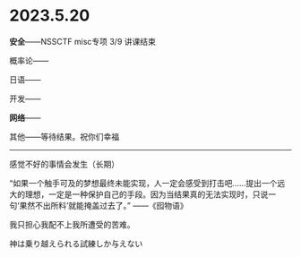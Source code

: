# 2023.5.20

**安全**——NSSCTF misc专项 3/9 讲课结束

概率论——

日语——

开发——

**网络**——

其他——等待结果。祝你们幸福

------

感觉不好的事情会发生（长期）

“如果一个触手可及的梦想最终未能实现，人一定会感受到打击吧……提出一个远大的理想，一定是一种保护自己的手段。因为当结果真的无法实现时，只说一句‘果然不出所料’就能掩盖过去了。” ——《囮物语》

我只担心我配不上我所遭受的苦难。

神は乗り越えられる試練しか与えない

